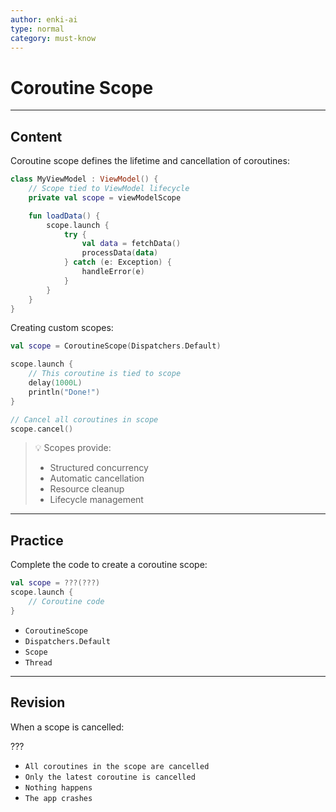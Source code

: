 ```yaml
---
author: enki-ai
type: normal
category: must-know
---
```


# Coroutine Scope

---
## Content

Coroutine scope defines the lifetime and cancellation of coroutines:

```kotlin
class MyViewModel : ViewModel() {
    // Scope tied to ViewModel lifecycle
    private val scope = viewModelScope

    fun loadData() {
        scope.launch {
            try {
                val data = fetchData()
                processData(data)
            } catch (e: Exception) {
                handleError(e)
            }
        }
    }
}
```

Creating custom scopes:
```kotlin
val scope = CoroutineScope(Dispatchers.Default)

scope.launch {
    // This coroutine is tied to scope
    delay(1000L)
    println("Done!")
}

// Cancel all coroutines in scope
scope.cancel()
```

> 💡 Scopes provide:
> - Structured concurrency
> - Automatic cancellation
> - Resource cleanup
> - Lifecycle management
---

## Practice

Complete the code to create a coroutine scope:

```kotlin
val scope = ???(???)
scope.launch {
    // Coroutine code
}
```

- `CoroutineScope`
- `Dispatchers.Default`
- `Scope`
- `Thread`

---

## Revision

When a scope is cancelled:

???

- `All coroutines in the scope are cancelled`
- `Only the latest coroutine is cancelled`
- `Nothing happens`
- `The app crashes`
